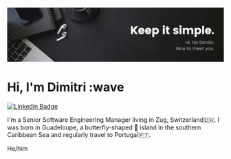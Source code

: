 ![Dimitri's GitHub Banner](./profile.png)

# Hi, I'm Dimitri :wave

[![Linkedin Badge](https://img.shields.io/badge/-Linkedin-blue?style=flat&logo=Linkedin&logoColor=white&link=https://www.linkedin.com/in/dimitri-kandassamy/)](https://www.linkedin.com/in/dimitri-kandassamy/)

I'm a Senior Software Engineering Manager living in Zug, Switzerland🇨🇭. I was born in Guadeloupe, a butterfly-shaped 🦋 island in the southern Caribbean Sea and regularly travel to Portugal🇵🇹.

He/him
